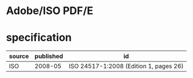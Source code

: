 # Adobe/ISO PDF/E
# specification
| source | published | id
| ------ | --------- | --
| ISO    | 2008-05   | ISO 24517-1:2008 (Edition 1, pages 26)


